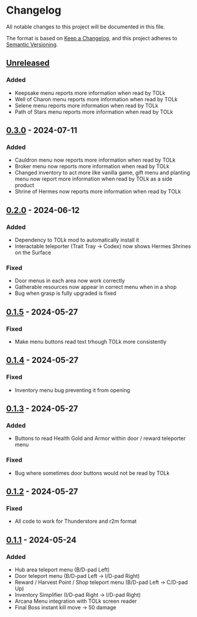 # Changelog

All notable changes to this project will be documented in this file.

The format is based on [Keep a Changelog](https://keepachangelog.com/en/1.1.0/),
and this project adheres to [Semantic Versioning](https://semver.org/spec/v2.0.0.html).

## [Unreleased]

### Added
- Keepsake menu reports more information when read by TOLk
- Well of Charon menu reports more information when read by TOLk
- Selene menu reports more information when read by TOLk
- Path of Stars menu reports more information when read by TOLk

## [0.3.0] - 2024-07-11

### Added

- Cauldron menu now reports more information when read by TOLk
- Broker menu now reports more information when read by TOLk
- Changed inventory to act more like vanilla game, gift menu and planting menu now report more information when read by TOLk as a side product 
- Shrine of Hermes now reports more information when read by TOLk

## [0.2.0] - 2024-06-12

### Added

- Dependency to TOLk mod to automatically install it
- Interactable teleporter (Trait Tray -> Codex) now shows Hermes Shrines on the Surface

### Fixed

- Door menus in each area now work correctly
- Gatherable resources now appear in correct menu when in a shop
- Bug when grasp is fully upgraded is fixed

## [0.1.5] - 2024-05-27

### Fixed

- Make menu buttons read text trhough TOLk more consistently

## [0.1.4] - 2024-05-27

### Fixed

- Inventory menu bug preventing it from opening

## [0.1.3] - 2024-05-27

### Added

- Buttons to read Health Gold and Armor within door / reward teleporter menu

### Fixed

- Bug where sometimes door buttons would not be read by TOLk

## [0.1.2] - 2024-05-27

### Fixed

- All code to work for Thunderstore and r2m format

## [0.1.1] - 2024-05-24

### Added

- Hub area teleport menu (B/D-pad Left)
- Door teleport menu (B/D-pad Left -> I/D-pad Right)
- Reward / Harvest Point / Shop teleport menu (B/D-pad Left -> C/D-pad Up)
- Inventory Simplifier (I/D-pad Right -> I/D-pad Right)
- Arcana Menu integration with TOLk screen reader
- Final Boss instant kill move -> 50 damage

[unreleased]: https://github.com/erumi321/Hades2BlindAccessibility/compare/0.3.0...HEAD
[0.3.0]: https://github.com/erumi321/Hades2BlindAccessibility/compare/0.2.0...0.3.0
[0.2.0]: https://github.com/erumi321/Hades2BlindAccessibility/compare/0.1.5...0.2.0
[0.1.5]: https://github.com/erumi321/Hades2BlindAccessibility/compare/0.1.4...0.1.5
[0.1.4]: https://github.com/erumi321/Hades2BlindAccessibility/compare/0.1.3...0.1.4
[0.1.3]: https://github.com/erumi321/Hades2BlindAccessibility/compare/0.1.2...0.1.3
[0.1.2]: https://github.com/erumi321/Hades2BlindAccessibility/compare/0.1.1...0.1.2
[0.1.1]: https://github.com/erumi321/Hades2BlindAccessibility/compare/9fda26758c61c5dcb971b5c0f3e34c89c09ef8a1...0.1.1
